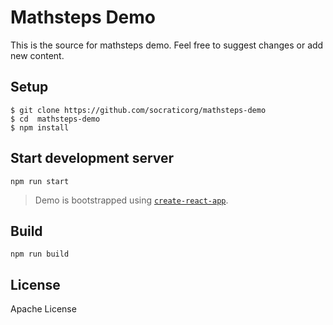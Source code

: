 # Mathsteps Demo

This is the source for mathsteps demo. Feel free to suggest changes or add new content.

## Setup

```
$ git clone https://github.com/socraticorg/mathsteps-demo
$ cd  mathsteps-demo
$ npm install
```

## Start development server

```
npm run start
```

> Demo is bootstrapped using [`create-react-app`](https://github.com/facebookincubator/create-react-app).

## Build

```
npm run build
```


## License

Apache License
